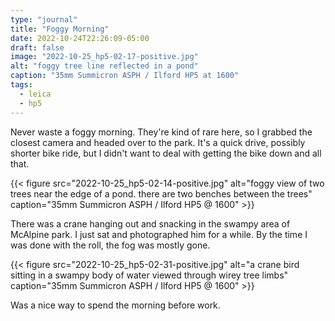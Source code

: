 ```yaml
---
type: "journal"
title: "Foggy Morning"
date: 2022-10-24T22:26:09-05:00
draft: false
image: "2022-10-25_hp5-02-17-positive.jpg"
alt: "foggy tree line reflected in a pond"
caption: "35mm Summicron ASPH / Ilford HP5 at 1600"
tags:
  - leica
  - hp5
---
```


Never waste a foggy morning. They're kind of rare here, so I grabbed the closest camera and headed over to the park. It's a quick drive, possibly shorter bike ride, but I didn't want to deal with getting the bike down and all that.

{{< figure src="2022-10-25_hp5-02-14-positive.jpg" alt="foggy view of two trees near the edge of a pond. there are two benches between the trees" caption="35mm Summicron ASPH / Ilford HP5 @ 1600" >}}

There was a crane hanging out and snacking in the swampy area of McAlpine park. I just sat and photographed him for a while. By the time I was done with the roll, the fog was mostly gone.

{{< figure src="2022-10-25_hp5-02-31-positive.jpg" alt="a crane bird sitting in a swampy body of water viewed through wirey tree limbs" caption="35mm Summicron ASPH / Ilford HP5 @ 1600" >}}

Was a nice way to spend the morning before work.

